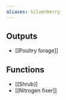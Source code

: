 ```yaml
---
aliases: Silverberry
---
```

## Outputs
- [[Poultry forage]]
## Functions
- [[Shrub]]
- [[Nitrogen fixer]]